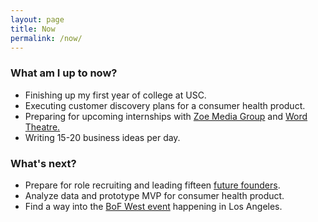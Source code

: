 ```yaml
---
layout: page
title: Now
permalink: /now/
---
```


### What am I up to now? 

- Finishing up my first year of college at USC.
- Executing customer discovery plans for a consumer health product. 
- Preparing for upcoming internships with <a href="http://thezoereport.com/">Zoe Media Group</a> and <a href="https://wordtheatre.com/">Word Theatre.</a>
- Writing 15-20 business ideas per day.

### What's next? 

- Prepare for role recruiting and leading fifteen <a href="https://uscsep.com/">future founders</a>. 
- Analyze data and prototype MVP for consumer health product. 
- Find a way into the <a href="https://www.businessoffashion.com/articles/editors-letter/bof-west-is-coming-to-los-angeles-on-june-18">BoF West event</a> happening in Los Angeles.
